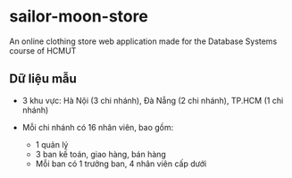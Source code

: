 # sailor-moon-store
An online clothing store web application made for the Database Systems course of HCMUT

## Dữ liệu mẫu

- 3 khu vực: Hà Nội (3 chi nhánh), Đà Nẵng (2 chi nhánh), TP.HCM (1 chi nhánh)

- Mỗi chi nhánh có 16 nhân viên, bao gồm:

    - 1 quản lý
    - 3 ban kế toán, giao hàng, bán hàng
    - Mỗi ban có 1 trưởng ban, 4 nhân viên cấp dưới
